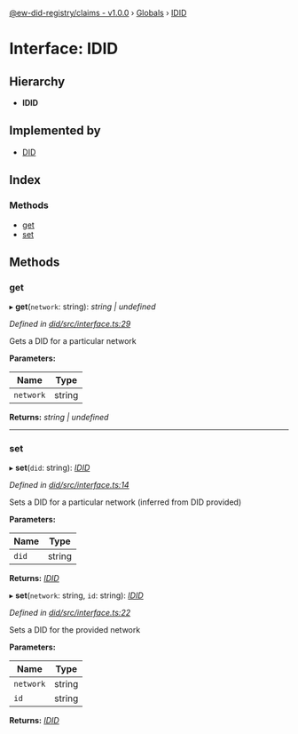 [@ew-did-registry/claims - v1.0.0](../README.md) › [Globals](../globals.md) › [IDID](idid.md)

# Interface: IDID

## Hierarchy

* **IDID**

## Implemented by

* [DID](../classes/did.md)

## Index

### Methods

* [get](idid.md#get)
* [set](idid.md#set)

## Methods

###  get

▸ **get**(`network`: string): *string | undefined*

*Defined in [did/src/interface.ts:29](https://github.com/energywebfoundation/ew-did-registry/blob/2d9fa75/packages/did/src/interface.ts#L29)*

Gets a DID for a particular network

**Parameters:**

Name | Type |
------ | ------ |
`network` | string |

**Returns:** *string | undefined*

___

###  set

▸ **set**(`did`: string): *[IDID](idid.md)*

*Defined in [did/src/interface.ts:14](https://github.com/energywebfoundation/ew-did-registry/blob/2d9fa75/packages/did/src/interface.ts#L14)*

Sets a DID for a particular network (inferred from DID provided)

**Parameters:**

Name | Type |
------ | ------ |
`did` | string |

**Returns:** *[IDID](idid.md)*

▸ **set**(`network`: string, `id`: string): *[IDID](idid.md)*

*Defined in [did/src/interface.ts:22](https://github.com/energywebfoundation/ew-did-registry/blob/2d9fa75/packages/did/src/interface.ts#L22)*

Sets a DID for the provided network

**Parameters:**

Name | Type |
------ | ------ |
`network` | string |
`id` | string |

**Returns:** *[IDID](idid.md)*
